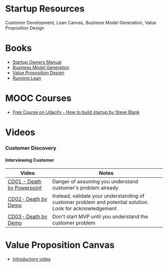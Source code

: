 
# Startup Resources 
Customer Development, Lean Canvas, Business Model Generation, Value Proposition Design  
 
# Books 
   
- [Startup Owners Manual](https://www.amazon.com/Startup-Owners-Manual-Step-Step/dp/0984999302/ref=tmm_hrd_rent_sr?_encoding=UTF8&selectObb=rent&qid=&sr=) 
- [Business Model Generation](https://www.amazon.com/Business-Model-Generation-Visionaries-Challengers/dp/0470876417/ref=sr_1_1?s=books&ie=UTF8&qid=1525051826&sr=1-1&keywords=business+model+generation&dpID=61wumph8%252B4L&preST=_SX218_BO1,204,203,200_QL40_&dpSrc=srch)
- [Value Proposition Design](https://www.amazon.com/Value-Proposition-Design-Customers-Strategyzer/dp/1118968050/ref=sr_1_3?s=books&ie=UTF8&qid=1525051826&sr=1-3&keywords=business+model+generation)
- [Running Lean](https://www.amazon.com/Running-Lean-Iterate-Plan-Works/dp/1449305172/ref=sr_1_1?s=books&ie=UTF8&qid=1525051909&sr=1-1&keywords=lean+canvas&dpID=51tCIG3jMzL&preST=_SY291_BO1,204,203,200_QL40_&dpSrc=srch)

# MOOC Courses    
 - [Free Course on Udacity - How to build startup by Steve Blank](https://www.udacity.com/course/how-to-build-a-startup--ep245)
 
# Videos

### Customer Discovery  


#### Interviewing Customer

|Video    |Notes|
|-------------|----------|
|[CD01 - Death by Powerpoint](https://vimeo.com/76171146)|Danger of assuming you understand customer's problem already|
|[CD02- Death by Demo](https://vimeo.com/76390080)|Instead, validate your understanding of customer problem and potential solution. Look for acknowledgement|
|[CD03- Death by Demo](https://vimeo.com/76172223)|Don't start MVP until you understand the customer problem|



# Value Proposition Canvas
 - [Introductory video](https://vimeo.com/201197034)
